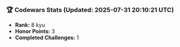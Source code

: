### 🏆 Codewars Stats (Updated: 2025-07-31 20:10:21 UTC)

- **Rank:** 8 kyu
- **Honor Points:** 3
- **Completed Challenges:** 1
